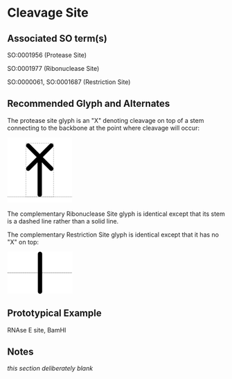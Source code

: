 # Cleavage Site

## Associated SO term(s)
SO:0001956 (Protease Site)

SO:0001977 (Ribonuclease Site)

SO:0000061, SO:0001687 (Restriction Site)

## Recommended Glyph and Alternates
The protease site glyph is an "X" denoting cleavage on top of a stem connecting to the backbone at the point where cleavage will occur:

![glyph specification](protease-site-specification.png)

The complementary Ribonuclease Site glyph is identical except that its stem is a dashed line rather than a solid line.

The complementary Restriction Site glyph is identical except that it has no "X" on top:

![glyph specification](restriction-enzyme-recognition-site.png)

## Prototypical Example

RNAse E site, BamHI

## Notes
*this section deliberately blank*
